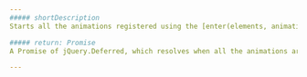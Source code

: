 ```yaml
---
##### shortDescription
Starts all the animations registered using the [enter(elements, animation)](/api-reference/50%20Common/utils/TransitionExecutor/3%20Methods/enter(elements_animation).md '/Documentation/ApiReference/Common/Utils/TransitionExecutor/Methods/#enterelements_animation') and [leave(elements, animation)](/api-reference/50%20Common/utils/TransitionExecutor/3%20Methods/leave(elements_animation).md '/Documentation/ApiReference/Common/Utils/TransitionExecutor/Methods/#leaveelements_animation') methods beforehand.

##### return: Promise
A Promise of jQuery.Deferred, which resolves when all the animations are finished.

---
```


